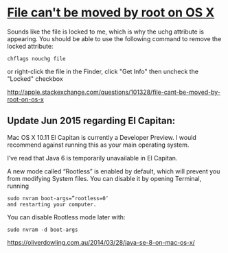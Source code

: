 # [File can't be moved by root on OS X](http://apple.stackexchange.com/questions/101328/file-cant-be-moved-by-root-on-os-x)


Sounds like the file is locked to me, which is why the uchg attribute is appearing. You should be able to use the following command to remove the locked attribute:


    chflags nouchg file


or right-click the file in the Finder, click "Get Info" then uncheck the "Locked" checkbox

<http://apple.stackexchange.com/questions/101328/file-cant-be-moved-by-root-on-os-x>

## Update Jun 2015 regarding El Capitan:

Mac OS X 10.11 El Capitan is currently a Developer Preview. I would recommend against running this as your main operating system.

I’ve read that Java 6 is temporarily unavailable in El Capitan.

A new mode called “Rootless” is enabled by default, which will prevent you from modifying System files. You can disable it by opening Terminal, running

```
sudo nvram boot-args=”rootless=0″
and restarting your computer.
```

You can disable Rootless mode later with:
```
sudo nvram -d boot-args
```

<https://oliverdowling.com.au/2014/03/28/java-se-8-on-mac-os-x/>
